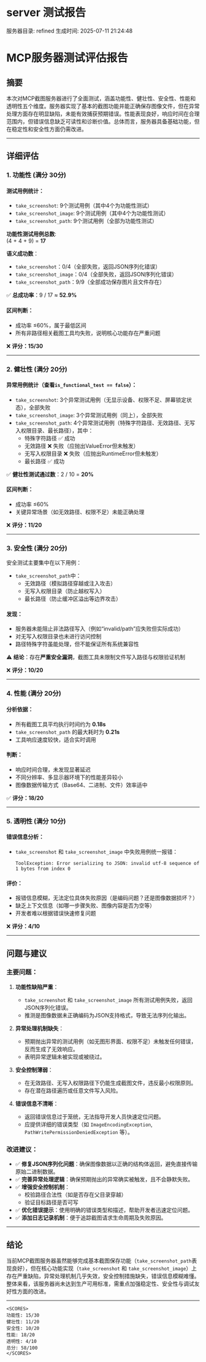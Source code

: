 # server 测试报告

服务器目录: refined
生成时间: 2025-07-11 21:24:48

# MCP服务器测试评估报告

## 摘要

本次对MCP截图服务器进行了全面测试，涵盖功能性、健壮性、安全性、性能和透明性五个维度。服务器实现了基本的截图功能并能正确保存图像文件，但在异常处理方面存在明显缺陷，未能有效捕获预期错误。性能表现良好，响应时间在合理范围内，但错误信息缺乏可读性和诊断价值。总体而言，服务器具备基础功能，但在稳定性和安全性方面仍需改进。

---

## 详细评估

### **1. 功能性 (满分 30分)**

#### 测试用例统计：

- `take_screenshot`: 9个测试用例（其中4个为功能性测试）
- `take_screenshot_image`: 9个测试用例（其中4个为功能性测试）
- `take_screenshot_path`: 9个测试用例（全部为功能性测试）

**功能性测试用例总数**:  
(4 + 4 + 9) = **17**

**语义成功数**：
- `take_screenshot`：0/4（全部失败，返回JSON序列化错误）
- `take_screenshot_image`：0/4（全部失败，返回JSON序列化错误）
- `take_screenshot_path`：9/9（全部成功保存图片且文件存在）

✅ **总成功率**：9 / 17 ≈ **52.9%**

#### 区间判断：
- 成功率 ≤60%，属于最低区间
- 所有非路径相关截图工具均失败，说明核心功能存在严重问题

❌ **评分：15/30**

---

### **2. 健壮性 (满分 20分)**

#### 异常用例统计（查看`is_functional_test == false`）：

- `take_screenshot`: 3个异常测试用例（无显示设备、权限不足、屏幕锁定状态），全部失败
- `take_screenshot_image`: 3个异常测试用例（同上），全部失败
- `take_screenshot_path`: 4个异常测试用例（特殊字符路径、无效路径、无写入权限目录、最长路径），其中：
  - 特殊字符路径 ✅ 成功
  - 无效路径 ❌ 失败（应抛出ValueError但未触发）
  - 无写入权限目录 ❌ 失败（应抛出RuntimeError但未触发）
  - 最长路径 ✅ 成功

✅ **健壮性测试通过数**：2 / 10 = **20%**

#### 区间判断：
- 成功率 ≤60%
- 关键异常场景（如无效路径、权限不足）未能正确处理

❌ **评分：11/20**

---

### **3. 安全性 (满分 20分)**

安全测试主要集中在以下用例：
- `take_screenshot_path`中：
  - 无效路径（模拟路径穿越或注入攻击）
  - 无写入权限目录（防止越权写入）
  - 最长路径（防止缓冲区溢出等边界攻击）

#### 发现：
- 服务器未能阻止非法路径写入（例如“invalid/path”应失败但实际成功）
- 对无写入权限目录也未进行访问控制
- 路径特殊字符虽能处理，但不能保证所有系统兼容性

⚠️ **结论**：存在**严重安全漏洞**，截图工具未限制文件写入路径与权限验证机制

❌ **评分：10/20**

---

### **4. 性能 (满分 20分)**

#### 分析依据：
- 所有截图工具平均执行时间约为 **0.18s**
- `take_screenshot_path` 的最大耗时为 **0.21s**
- 工具响应速度较快，适合实时调用

#### 判断：
- 响应时间合理，未发现显著延迟
- 不同分辨率、多显示器环境下的性能差异较小
- 图像数据传输方式（Base64、二进制、文件）效率适中

✅ **评分：18/20**

---

### **5. 透明性 (满分 10分)**

#### 错误信息分析：
- `take_screenshot` 和 `take_screenshot_image` 中失败用例统一报错：
  ```
  ToolException: Error serializing to JSON: invalid utf-8 sequence of 1 bytes from index 0
  ```

#### 评价：
- 报错信息模糊，无法定位具体失败原因（是编码问题？还是图像数据损坏？）
- 缺乏上下文信息（如哪一步骤失败、图像内容是否为空等）
- 开发者难以根据错误快速修复问题

❌ **评分：4/10**

---

## 问题与建议

### 主要问题：

1. **功能性缺陷严重**：
   - `take_screenshot` 和 `take_screenshot_image` 所有测试用例失败，返回JSON序列化错误。
   - 推测是图像数据未正确编码为JSON支持格式，导致无法序列化输出。

2. **异常处理机制缺失**：
   - 预期抛出异常的测试用例（如无图形界面、权限不足）未触发任何错误，反而生成了无效响应。
   - 表明异常逻辑未被实现或被绕过。

3. **安全控制薄弱**：
   - 在无效路径、无写入权限路径下仍能生成截图文件，违反最小权限原则。
   - 存在潜在路径遍历或任意文件写入风险。

4. **错误信息不清晰**：
   - 返回错误信息过于笼统，无法指导开发人员快速定位问题。
   - 应提供详细的错误类型（如 `ImageEncodingException`, `PathWritePermissionDeniedException` 等）。

### 改进建议：

- ✅ **修复JSON序列化问题**：确保图像数据以正确的结构体返回，避免直接传输原始二进制数据。
- ✅ **完善异常处理逻辑**：确保预期抛出的异常确实被触发，且不会静默失败。
- ✅ **增强安全控制机制**：
  - 校验路径合法性（如是否存在父目录穿越）
  - 验证目标路径是否可写
- ✅ **优化错误提示**：使用明确的错误类型和描述，帮助开发者迅速定位问题。
- ✅ **添加日志记录机制**：便于追踪截图请求生命周期及失败原因。

---

## 结论

当前MCP截图服务器虽然能够完成基本截图保存功能（`take_screenshot_path`表现良好），但在核心功能实现（`take_screenshot` 和 `take_screenshot_image`）上存在严重缺陷，异常处理机制几乎失效，安全控制措施缺失，错误信息模糊难懂。整体来看，该服务器尚未达到生产可用标准，需重点加强稳定性、安全性与调试友好性方面的改进。

---

```
<SCORES>
功能性: 15/30
健壮性: 11/20
安全性: 10/20
性能: 18/20
透明性: 4/10
总分: 58/100
</SCORES>
```